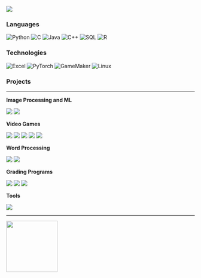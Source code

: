 
![](https://media.giphy.com/media/n9UalOPoRHGCJd7bFl/giphy.gif)

### Languages

![Python](https://img.shields.io/badge/-Python-000?&logo=Python)
![C](https://img.shields.io/badge/-C-000?&logo=C)
![Java](https://img.shields.io/badge/-Java-000?&logo=Java&logoColor=007396)
![C++](https://img.shields.io/badge/-C++-000?&logo=c%2b%2b&logoColor=00599C)
![SQL](https://img.shields.io/badge/-SQL-000?&logo=MySQL)
![R](https://img.shields.io/badge/-R-000?&logo=R)

### Technologies

![Excel](https://img.shields.io/badge/-Excel-000?&logo=Excel)
![PyTorch](https://img.shields.io/badge/-PyTorch-000?&logo=PyTorch)
![GameMaker](https://img.shields.io/badge/-GameMaker-000?&logo=GameMaker)
![Linux](https://img.shields.io/badge/-Linux-000?&logo=Linux)

### Projects

----------------------------------------------------------------

**Image Processing and ML**

[![](https://img.shields.io/badge/-0️⃣%20Image%20Classification%20Binary-000)](https://github.com/Peter-Olson/image-classification-ML-SSVM)
[![](https://img.shields.io/badge/-1️⃣%20Image%20Classification%20Multiclass-000)](https://github.com/Peter-Olson/image-classification-ML-SSVM-multiclass)

**Video Games**

[![](https://img.shields.io/badge/-🐭%20Pokemon%20Game-000)](https://github.com/Peter-Olson/pokemon-game-greenfoot)
[![](https://img.shields.io/badge/-🗡%20The%20RSI%20Files%20Game-000)](https://github.com/Peter-Olson/the-rsi-files-game)
[![](https://img.shields.io/badge/-🐱‍👤%20Solo%20Leveling%20Text%20RPG-000)](https://github.com/Peter-Olson/solo-leveling-text-rpg)
[![](https://img.shields.io/badge/-💧%20MTG%20Search-000)](https://github.com/Peter-Olson/mtg-search)
[![](https://img.shields.io/badge/-🎲%20Mini%20Games-000)](https://github.com/Peter-Olson/mini-games)

**Word Processing**

[![](https://img.shields.io/badge/-🔠%20Dictionary%20Search%20Tool-000)](https://github.com/Peter-Olson/dictionary-search-tool)
[![](https://img.shields.io/badge/-🔀%20AWD%20Cipher-000)](https://github.com/Peter-Olson/awd-cipher)

**Grading Programs**

[![](https://img.shields.io/badge/-✔%20Java%20Checker-000)](https://github.com/Peter-Olson/java-unit-tester)
[![](https://img.shields.io/badge/-☑%20Python%20Checker-000)](https://github.com/Peter-Olson/python-unit-tester)
[![](https://img.shields.io/badge/-🔢%20Grader%20Math-000)](https://github.com/Peter-Olson/grader_math)

**Tools**

[![](https://img.shields.io/badge/-🏝%20Islands%20Finder-000)](https://github.com/Peter-Olson/island_finder)

----------------------------------------------------------------------

<!--- <a href="https://www.adamalston.com/"> --><img height="137px" src="https://github-readme-stats.vercel.app/api/top-langs/?username=Peter-Olson&hide=html&hide_title=true&hide_border=true&layout=compact&langs_count=6&exclude_repo=comp426,Redventures-Movie-Quotes&text_color=000&icon_color=fff&bg_color=0,52fa5a,4dfcff,c64dff&theme=graywhite" /> <!--- </a> -->
